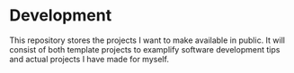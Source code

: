 # Development
This repository stores the projects I want to make available in public.
It will consist of both template projects to examplify software development tips
and actual projects I have made for myself.
